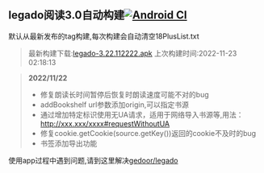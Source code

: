 ## legado阅读3.0自动构建[![Android CI](https://github.com/10bits/gedoor-Build/workflows/Android%20CI/badge.svg)](https://github.com/10bits/gedoor-Build/actions)

默认从最新发布的tag构建,每次构建会自动清空18PlusList.txt

> 最新构建下载:[legado-3.22.112222.apk](https://github.com/10bits/gedoor-Build/releases/download/legado-3.22.112222/legado-3.22.112222.apk) 上次构建时间:2022-11-23 02:18:13
<!--start-->
> **2022/11/22**
> 
> * 修复朗读长时间暂停后恢复时朗读速度可能不对的bug
> * addBookshelf url参数添加origin,可以指定书源
> * 通过增加特定标识使用无UA请求，适用于网络导入书源等,用法：http://xxx.xxx/xxxx#requestWithoutUA
> * 修复cookie.getCookie(source.getKey())返回的cookie不及时的bug
> * 书签添加导出功能
<!--end-->
  
使用app过程中遇到问题,请到这里解决[gedoor/legado](https://github.com/gedoor/legado/issues)

